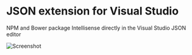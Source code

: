 JSON extension for Visual Studio
=================

NPM and Bower package Intellisense directly in the Visual Studio JSON editor

![Screenshot](https://raw.githubusercontent.com/madskristensen/JSON-Intellisense/master/screenshots/screenshot.jpg)
